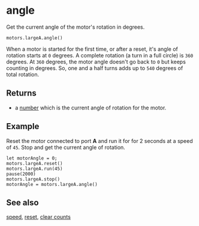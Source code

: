# angle

Get the current angle of the motor's rotation in degrees.

```sig
motors.largeA.angle()
```

When a motor is started for the first time, or after a reset, it's angle of rotation starts at `0` degrees. A complete rotation (a turn in a full circle) is `360` degrees. At `360` degrees, the motor angle doesn't go back to `0` but keeps counting in degrees. So, one and a half turns adds up to `540` degrees of total rotation.

## Returns

* a [number](/types/number) which is the current angle of rotation for the motor.

## Example

Reset the motor connected to port **A** and run it for for 2 seconds at a speed of `45`. Stop and get the current angle of rotation.

```blocks
let motorAngle = 0;
motors.largeA.reset()
motors.largeA.run(45)
pause(2000)
motors.largeA.stop()
motorAngle = motors.largeA.angle()
```

## See also

[speed](/reference/motors/motor/speed), [reset](/reference/motors/motor/reset), [clear counts](/reference/motors/motor/clear-counts)